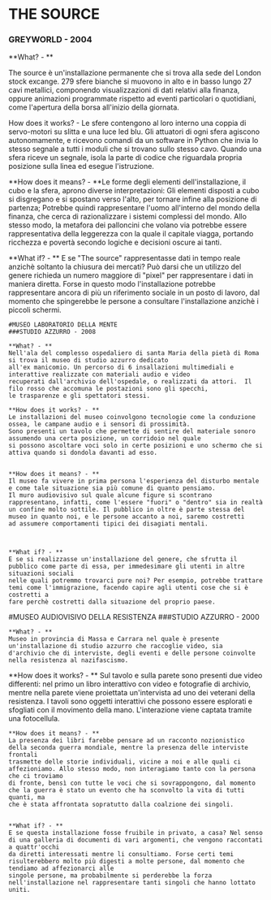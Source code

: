 # THE SOURCE
### GREYWORLD - 2004
    
**What? - **

The source è un'installazione permanente che si trova alla sede del London stock excange. 279 sfere bianche si muovono in alto e in basso lungo 27 cavi metallici, componendo visualizzazioni di dati relativi alla finanza, oppure animazioni programmate rispetto ad eventi particolari o quotidiani, come l'apertura della borsa all'inizio della giornata.

How does it works? - Le sfere contengono al loro interno una coppia di servo-motori su slitta e una luce led blu. Gli attuatori di ogni sfera agiscono autonomamente, e ricevono comandi da un software in Python che invia lo stesso segnale a tutti i moduli che si trovano sullo stesso cavo. Quando una sfera riceve un segnale, isola la parte di codice che riguardala propria posizione sulla linea ed esegue l'istruzione.
  
**How does it means? - **Le forme degli elementi dell'installazione, il cubo e la sfera, aprono diverse interpretazioni: Gli elementi disposti a cubo si disgregano e si spostano verso l'alto, per tornare infine alla posizione di partenza; Potrebbe quindi rappresentare l'uomo all'interno del mondo della finanza, che cerca di razionalizzare i sistemi complessi del mondo. Allo stesso modo, la metafora dei palloncini che volano via potrebbe essere rappresentativa della leggerezza con la quale il capitale viagga, portando ricchezza e povertà secondo logiche e decisioni oscure ai tanti.

**What if? - ** E se "The source" rappresentasse dati in tempo reale anzichè soltanto la chiusura dei mercati? Può darsi che un utilizzo del genere richieda un numero maggiore di "pixel" per rappresentare i dati in maniera diretta. Forse in questo modo l'installazione potrebbe rappresentare ancora di più un riferimento sociale in un posto di lavoro, dal momento che spingerebbe le persone a consultare l'installazione anzichè i piccoli schermi.
    
    
    
    
    
    
    
    #MUSEO LABORATORIO DELLA MENTE
    ###STUDIO AZZURRO - 2008
    
    **What? - **
    Nell'ala del complesso ospedaliero di santa Maria della pietà di Roma si trova il museo di studio azzurro dedicato
    all'ex manicomio. Un percorso di 6 insallazioni multimediali e interattive realizzate con materiali audio e video
    recuperati dall'archivio dell'ospedale, o realizzati da attori.  Il filo rosso che accomuna le postazioni sono gli specchi,
    le trasparenze e gli spettatori stessi.
    
    **How does it works? - **
    Le installazioni del museo coinvolgono tecnologie come la conduzione ossea, le campane audio e i sensori di prossimità.
    Sono presenti un tavolo che permette di sentire del materiale sonoro assumendo una certa posizione, un corridoio nel quale
    si possono ascoltare voci solo in certe posizioni e uno schermo che si attiva quando si dondola davanti ad esso. 


    **How does it means? - **
    Il museo fa vivere in prima persona l'esperienza del disturbo mentale e come tale situazione sia più comune di quanto pensiamo.
    Il muro audiovisivo sul quale alcune figure si scontrano rappresentano, infatti, come l'essere "fuori" o "dentro" sia in realtà
    un confine molto sottile. Il pubblico in oltre è parte stessa del museo in quanto noi, e le persone accanto a noi, saremo costretti
    ad assumere comportamenti tipici dei disagiati mentali.



    **What if? - **
    E se si realizzasse un'installazione del genere, che sfrutta il pubblico come parte di essa, per immedesimare gli utenti in altre situazioni sociali
    nelle quali potremmo trovarci pure noi? Per esempio, potrebbe trattare temi come l'immigrazione, facendo capire agli utenti cose che si è costretti a
    fare perchè costretti dalla situazione del proprio paese.

    
    
    
    
    
    
#MUSEO AUDIOVISIVO DELLA RESISTENZA
    ###STUDIO AZZURRO - 2000
    
    **What? - **
    Museo in provincia di Massa e Carrara nel quale è presente un'installazione di studio azzurro che raccoglie video, sia
    d'archivio che di interviste, degli eventi e delle persone coinvolte nella resistenza al nazifascismo.


   **How does it works? - **
    Sul tavolo e sulla parete sono presenti due video differenti: nel primo un libro interattivo con video e fotografie di archivio, mentre nella
    parete viene proiettata un'intervista ad uno dei veterani della resistenza. I tavoli sono oggetti interattivi che possono essere esplorati
    e sfogliati con il movimento della mano. L'interazione viene captata tramite una fotocellula.
    
    
    **How does it means? - **
    La presenza dei libri farebbe pensare ad un racconto nozionistico della seconda guerra mondiale, mentre la presenza delle interviste frontali
    trasmette delle storie individuali, vicine a noi e alle quali ci affezioniamo. Allo stesso modo, non interagiamo tanto con la persona che ci troviamo
    di fronte, bensì con tutte le voci che si sovrappongono, dal momento che la guerra è stato un evento che ha sconvolto la vita di tutti quanti, ma
    che è stata affrontata sopratutto dalla coalzione dei singoli.


    **What if? - **
    E se questa installazione fosse fruibile in privato, a casa? Nel senso di una galleria di documenti di vari argomenti, che vengono raccontati a quattr'occhi
    da diretti interessati mentre li consultiamo. Forse certi temi risulterebbero molto più digesti a molte persone, dal momento che tendiamo ad affezionarci alle
    singole persone, ma probabilmente si perderebbe la forza nell'installazione nel rappresentare tanti singoli che hanno lottato uniti.
